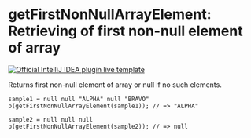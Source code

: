 # getFirstNonNullArrayElement: Retrieving of first non-null element of array

[![Official IntelliJ IDEA plugin live template](https://img.shields.io/badge/IntelliJ_IDEA_Live_Template-getFirstNonNullArrayElement-blue.svg?style=flat)](https://plugins.jetbrains.com/plugin/17677-yamato-daiwa-frontend)

Returns first non-null element of array or null if no such elements.


```stylus
sample1 = null null "ALPHA" null "BRAVO"
p(getFirstNonNullArrayElement(sample1)); // => "ALPHA"

sample2 = null null null
p(getFirstNonNullArrayElement(sample2)); // => null
```
